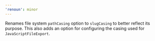```yaml
---
'renoun': minor
---
```


Renames file system `pathCasing` option to `slugCasing` to better reflect its purpose. This also adds an option for configuring the casing used for `JavaScriptFileExport`.
